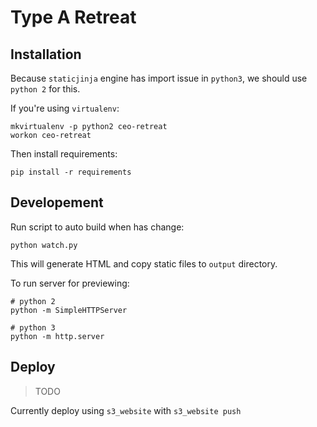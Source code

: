 # Type A Retreat

## Installation

Because `staticjinja` engine has import issue in `python3`, we should use `python 2` for this.

If you're using `virtualenv`:

```
mkvirtualenv -p python2 ceo-retreat
workon ceo-retreat
```

Then install requirements:

```
pip install -r requirements
```

## Developement

Run script to auto build when has change:

```
python watch.py
```

This will generate HTML and copy static files to `output` directory.

To run server for previewing:

```
# python 2
python -m SimpleHTTPServer

# python 3
python -m http.server
```

## Deploy

>TODO

Currently deploy using `s3_website` with `s3_website push`